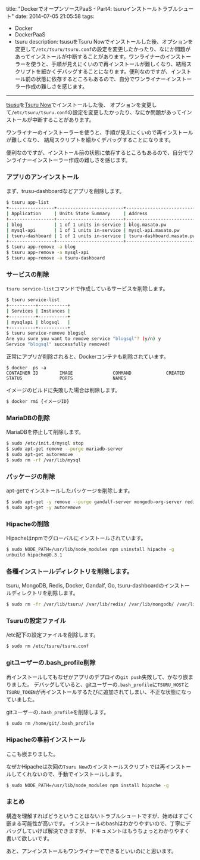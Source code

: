 title: "DockerでオープンソースPaaS - Part4: tsuruインストールトラブルシュート"
date: 2014-07-05 21:05:58
tags:
 - Docker
 - DockerPaaS
 - tsuru
description: tsusuをTsuru Nowでインストールした後、オプションを変更して`/etc/tsuru/tsuru.conf`の設定を変更したかったり、なにか問題があってインストールが中断することがあります。ワンライナーのインストーラーを使うと、手順が見えにくいので再インストールが難しくなり、結局スクリプトを細かくデバッグすることになります。便利なのですが、インストール前の状態に依存するところもあるので、自分でワンライナーインストーラー作成の難しさを感じます。
---

[tsusu](https://github.com/tsuru/tsuru)を[Tsuru Now](https://github.com/tsuru/now)でインストールした後、
オプションを変更して`/etc/tsuru/tsuru.conf`の設定を変更したかったり、なにか問題があってインストールが中断することがあります。

ワンライナーのインストーラーを使うと、手順が見えにくいので再インストールが難しくなり、
結局スクリプトを細かくデバッグすることになります。

便利なのですが、インストール前の状態に依存するところもあるので、自分でワンライナーインストーラー作成の難しさを感じます。


<!-- more -->

### アプリのアンインストール

まず、trusu-dashboardなどアプリを削除します。

``` bash
$ tsuru app-list
+-----------------+-------------------------+---------------------------+--------+
| Application     | Units State Summary     | Address                   | Ready? |
+-----------------+-------------------------+---------------------------+--------+
| blog            | 1 of 1 units in-service | blog.masato.pw            | Yes    |
| mysql-api       | 1 of 1 units in-service | mysql-api.masato.pw       | Yes    |
| tsuru-dashboard | 1 of 1 units in-service | tsuru-dashboard.masato.pw | Yes    |
+-----------------+-------------------------+---------------------------+--------+
$ tsuru app-remove -a blog
$ tsuru app-remove -a mysql-api
$ tsuru app-remove -a tsuru-dashboard
```

### サービスの削除

`tsuru service-list`コマンドで作成しているサービスを削除します。

``` bash
$ tsuru service-list
+----------+-----------+
| Services | Instances |
+----------+-----------+
| mysqlapi | blogsql   |
+----------+-----------+
$ tsuru service-remove blogsql
Are you sure you want to remove service "blogsql"? (y/n) y
Service "blogsql" successfully removed!
```

正常にアプリが削除されると、Dockerコンテナも削除されています。

```
$ docker  ps -a
CONTAINER ID        IMAGE               COMMAND             CREATED             STATUS              PORTS               NAMES
```

イメージのビルドに失敗した場合は削除します。

``` bash
$ docker rmi {イメージID}
```

### MariaDBの削除

MariaDBを停止して削除します。

``` bash
$ sudo /etc/init.d/mysql stop
$ sudo apt-get remove --purge mariadb-server
$ sudo apt-get autoremove
$ sudo rm -rf /var/lib/mysql
```


### パッケージの削除

apt-getでインストールしたパッケージを削除します。

``` bash
$ sudo apt-get -y remove --purge gandalf-server mongodb-org-server redis-server mongodb-org-mongos mongodb-org-shell mongodb-org-tools redis-tools lxc-docker-1.1.0  mariadb-server
$ sudo apt-get -y autoremove
```

### Hipacheの削除

Hipacheはnpmでグローバルにインストールされています。

``` bash
$ sudo NODE_PATH=/usr/lib/node_modules npm uninstall hipache -g
unbuild hipache@0.3.1
```

### 各種インストールディレクトリを削除します。

tsuru, MongoDB, Redis, Docker, Gandalf, Go, tsuru-dashboardのインストールディレクトリを削除します。

``` bash
$ sudo rm -fr /var/lib/tsuru/ /var/lib/redis/ /var/lib/mongodb/ /var/lib/docker/  /var/lib/gandalf/ ~/go /tmp/tsuru-dashboard/
```

### Tsuruの設定ファイル

/etc配下の設定ファイルを削除します。

``` bash
$ sudo rm /etc/tsuru/tsuru.conf
```


### gitユーザーの.bash_profile削除

再インストールしてもなぜかアプリのデプロイの`git push`失敗して、かなり嵌まりました。
デバッグしていると、gitユーザーの`.bash_profile`に`TSURU_HOST`と`TSURU_TOKEN`が再インストールするたびに追加されてしまい、不正な状態になっていました。

gitユーザーの`.bash_profile`を削除します。

``` bash
$ sudo rm /home/git/.bash_profile
```

### Hipacheの事前インストール

ここも嵌まりました。

なぜかHipacheは次回の`Tsuru Now`のインストールスクリプトでは再インストールしてくれないので、手動でインストールします。

``` bash
$ sudo NODE_PATH=/usr/lib/node_modules npm install hipache -g
```

### まとめ

構造を理解すればどうということはないトラブルシュートですが、始めはすごく嵌まる可能性が高いです。
インストールのbashはわかりやすいので、丁寧にデバッグしていけば解決できますが、
ドキュメントはもうちょっとわかりやすく書いて欲しいです。

あと、アンインストールもワンライナーでできるといいのにと思います。



